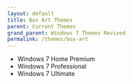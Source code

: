 ```yaml
---
layout: default
title: Box Art Themes
parent: Current Themes
grand_parent: Windows 7 Themes Revived
permalink: /themes/box-art
---
```


- Windows 7 Home Premium
- Windows 7 Professional
- Windows 7 Ultimate
